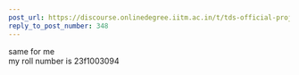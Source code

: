 ```yaml
---
post_url: https://discourse.onlinedegree.iitm.ac.in/t/tds-official-project1-discrepencies/171141/351
reply_to_post_number: 348
---
```

same for me  
my roll number is 23f1003094
